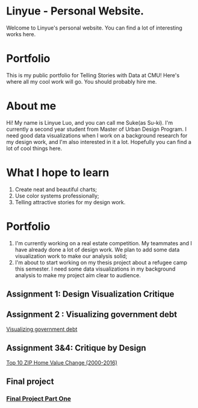 # Linyue - Personal Website.
Welcome to Linyue's personal website. You can find a lot of interesting works here.

# Portfolio
This is my public portfolio for Telling Stories with Data at CMU!  Here's where all my cool work will go.  You should probably hire me. 

# About me
Hi! My name is Linyue Luo, and you can call me Suke(as Su-ki). I'm currently a second year student from Master of Urban Design Program. I need good data visualizations when I work on a background research for my design work, and I'm also interested in it a lot. Hopefully you can find a lot of cool things here.

# What I hope to learn
1. Create neat and beautiful charts;
2. Use color systems professionally;
3. Telling attractive stories for my design work.

# Portfolio
1. I'm currently working on a real estate competition. My teammates and I have already done a lot of design work. We plan to add some data visualization work to make our analysis solid;
2. I'm about to start working on my thesis project about a refugee camp this semester. I need some data visualizations in my background analysis to make my project aim clear to audience.

## Assignment 1: Design Visualization Critique

## Assignment 2 : Visualizing government debt
[Visualizing government debt](/dataviz2.md)

## Assignment 3&4: Critique by Design
[Top 10 ZIP Home Value Change (2000-2016)](/dataviz3.md)

## Final project
### [Final Project Part One](/FinalProjectPart1.md)
